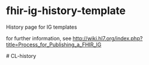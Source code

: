 # fhir-ig-history-template

History page for IG templates

for further information, see <http://wiki.hl7.org/index.php?title=Process_for_Publishing_a_FHIR_IG>

#   C L - h i s t o r y  
 